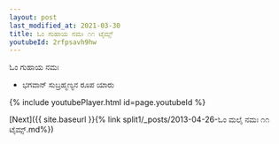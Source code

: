 ```yaml
---
layout: post
last_modified_at: 2021-03-30
title: ಓಂ ಗುಹಾಯ ನಮಃ ೧೧ ಟೈಮ್ಸ್
youtubeId: 2rfpsavh9hw
---
```

 
 
 ಓಂ ಗುಹಾಯ ನಮಃ  
 
 -  ಭಗವಾನ್ ಸುಬ್ರಹ್ಮಣ್ಯನ ರೂಪ ಯಾರು 
 
  
 
  
 
 
 
 
 
 


{% include youtubePlayer.html id=page.youtubeId %}
 
[Next]({{ site.baseurl }}{% link  split1/_posts/2013-04-26-ಓಂ ಮಲೈ ನಮಃ ೧೧ ಟೈಮ್ಸ್.md%})
 
